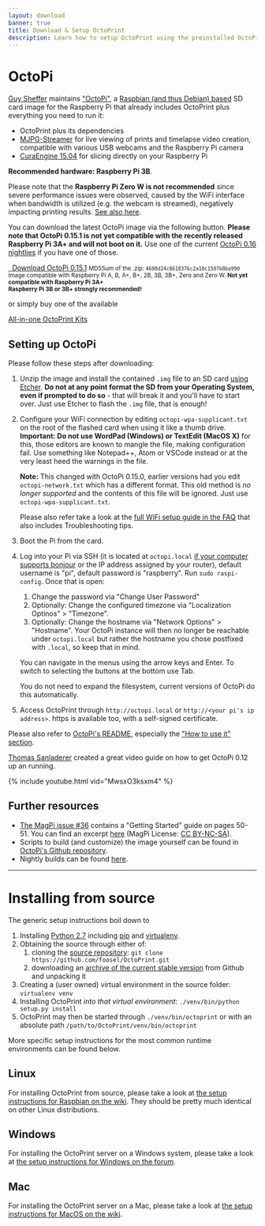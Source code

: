 ```yaml
---
layout: download
banner: true
title: Download & Setup OctoPrint
description: Learn how to setup OctoPrint using the preinstalled OctoPi image for Raspberry Pi, or how to install from source on Windows, Linux and Mac.
---
```


# OctoPi

[Guy Sheffer](https://github.com/guysoft) maintains ["OctoPi"](https://github.com/guysoft/OctoPi),
a [Raspbian (and thus Debian) based](http://www.raspbian.org/) SD card image for the Raspberry Pi
that already includes OctoPrint plus everything you need to run it:

* OctoPrint plus its dependencies
* [MJPG-Streamer](https://github.com/jacksonliam/mjpg-streamer)
  for live viewing of prints and timelapse video creation, compatible with various
  USB webcams and the Raspberry Pi camera
* [CuraEngine 15.04](https://github.com/Ultimaker/CuraEngine) for slicing directly
  on your Raspberry Pi

**Recommended hardware: Raspberry Pi 3B**. 

Please note that the **Raspberry Pi Zero W is not recommended** since severe performance 
issues were observed, caused by the WiFi interface when bandwidth is utilized (e.g. the webcam is streamed), negatively 
impacting printing results. [See also here](https://github.com/guysoft/OctoPi/issues/318#issuecomment-284762963).

You can download the latest OctoPi image via the following button. **Please note that OctoPi 0.15.1 is not yet compatible
with the recently released Raspberry Pi 3A+ and will not boot on it.** Use one of the current [OctoPi 0.16 nightlies](http://gnethomelinux.com/OctoPi/nightly/) 
if you have one of those.

<div class="text-center">
    <a class="btn btn-large btn-block" href="https://octopi.octoprint.org/latest" data-event-category="download" data-event-action="latest"><i class="fa fa-download-alt fa-lg"></i>&nbsp;&nbsp;Download&nbsp;OctoPi&nbsp;0.15.1</a>
    <small>MD5Sum of the .zip: <code>4600d24c0618376c2a10c1507b8ba990</code></small><br>
    <small>Image compatible with Raspberry Pi A, B, A+, B+, 2B, 3B, 3B+, Zero and Zero W. <strong>Not yet compatible with Raspberry Pi 3A+</strong></small><br>
    <small><strong>Raspberry Pi 3B or 3B+ strongly recommended!</strong></small>
</div>

or simply buy one of the available

<div class="text-center">
    <a class="btn btn-large btn-block" href="/support-octoprint/#kits" data-event-category="download" data-event-action="kits">All-in-one OctoPrint Kits</a>
</div>

##  Setting up OctoPi

Please follow these steps after downloading:

1. Unzip the image and install the contained ``.img`` file to an SD card
   [using Etcher](https://etcher.io/). **Do not at any point format the SD from your Operating System, even if prompted to do so** - 
   that will break it and you'll have to start over. Just use Etcher to flash the `.img` file, that is enough!

2. Configure your WiFi connection by editing ``octopi-wpa-supplicant.txt`` on the root of the
   flashed card when using it like a thumb drive. **Important: Do not use WordPad (Windows) or TextEdit (MacOS X)**
   for this, those editors are known to mangle the file, making configuration fail. Use something like 
   Notepad++, Atom or VSCode instead or at the very least heed the warnings in the file.
   
   **Note:** This changed with OctoPi 0.15.0, earlier versions had you edit ``octopi-network.txt`` which has a different
   format. This old method is *no longer supported* and the contents of this file will be ignored. Just 
   use ``octopi-wpa-supplicant.txt``.
   
   Please also refer take a look at the [full WiFi setup guide in the FAQ](https://faq.octoprint.org/wifi-setup) that also includes Troubleshooting tips.

3. Boot the Pi from the card.

4. Log into your Pi via SSH (it is located at ``octopi.local``
   [if your computer supports bonjour](https://learn.adafruit.com/bonjour-zeroconf-networking-for-windows-and-linux/overview)
   or the IP address assigned by your router), default username is "pi",
   default password is "raspberry". Run ``sudo raspi-config``. Once that is open:
    
   1. Change the password via "Change User Password"
   2. Optionally: Change the configured timezone via "Localization Optinos" > "Timezone".
   3. Optionally: Change the hostname via "Network Options" > "Hostname". Your OctoPi instance will then no longer be reachable under ``octopi.local`` but rather the hostname you chose postfixed with ``.local``, so keep that in mind.
    
   You can navigate in the menus using the arrow keys and Enter. To switch to selecting the buttons at the bottom use Tab.
    
   You do not need to expand the filesystem, current versions of OctoPi do this automatically.

5. Access OctoPrint through ``http://octopi.local`` or ``http://<your pi's ip address>``. https is available too,
   with a self-signed certificate.

Please also refer to [OctoPi's README](https://github.com/guysoft/OctoPi), especially the ["How to use it" section](https://github.com/guysoft/OctoPi#how-to-use-it).

[Thomas Sanladerer](https://www.youtube.com/channel/UCb8Rde3uRL1ohROUVg46h1A) created a great video guide on how to get OctoPi 0.12 up an running.

{% include youtube.html vid="MwsxO3ksxm4" %}

## Further resources

  * [The MagPi issue #36](https://www.raspberrypi.org/magpi/issues/36/) contains a "Getting Started" guide on 
    pages 50-51. You can find an excerpt [here](/assets/download/MagPi36_OctoPrint.pdf) 
    (MagPi License: [CC BY-NC-SA](https://creativecommons.org/licenses/by-nc-sa/3.0/)).
  * Scripts to build (and customize) the image yourself can be found in [OctoPi's Github repository](https://github.com/guysoft/OctoPi).
  * Nightly builds can be found [here](http://gnethomelinux.com/OctoPi/nightly/).

----

#  Installing from source

The generic setup instructions boil down to

1. Installing [Python 2.7](https://www.python.org/) including [pip](https://pip.pypa.io/en/latest/installing.html) and [virtualenv](https://virtualenv.pypa.io/en/stable/installation/).
2. Obtaining the source through either of:
   1. cloning the [source repository](https://github.com/foosel/OctoPrint.git): `git clone https://github.com/foosel/OctoPrint.git`
   2. downloading an [archive of the current stable version](https://github.com/foosel/OctoPrint/archive/master.zip) from Github and unpacking it
3. Creating a (user owned) virtual environment in the source folder: `virtualenv venv`
4. Installing OctoPrint *into that virtual environment*: `./venv/bin/python setup.py install`
5. OctoPrint may then be started through `./venv/bin/octoprint` or with an absolute path `/path/to/OctoPrint/venv/bin/octoprint`

More specific setup instructions for the most common runtime environments can be found below.

##  Linux

For installing OctoPrint from source, please take a look at [the setup instructions for Raspbian on the wiki](https://github.com/foosel/OctoPrint/wiki/Setup-on-a-Raspberry-Pi-running-Raspbian).
They should be pretty much identical on other Linux distributions.

##  Windows

For installing the OctoPrint server on a Windows system, please take a look at [the setup instructions for Windows on the forum](https://discourse.octoprint.org/t/setting-up-octoprint-on-windows/383/1).

## Mac

For installing the OctoPrint server on a Mac, please take a look at [the setup instructions for MacOS on the wiki](https://github.com/foosel/OctoPrint/wiki/Setup-on-Mac).
